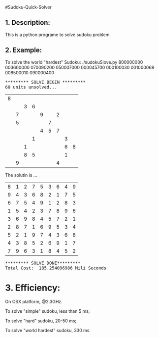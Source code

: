 #Sudoku-Quick-Solver

## 1. Description: 
This is a python programe to solve sudoku problem.


## 2. Example:

To solve the world "hardest" Sudoku:
./sudokuSlove.py 800000000 003600000 070090200 050007000 000045700 000100030 001000068 008500010 090000400
<pre>********* SOLVE BEGIN *********
60 units unsolved...
</pre>


<table>
<tr> <td>8  </td> <td>   </td> <td>   </td> <td>   </td> <td>   </td> <td>   </td> <td>   </td> <td>   </td> <td>   </td> </tr>
<tr> <td>   </td> <td>   </td> <td>3  </td> <td>6  </td> <td>   </td> <td>   </td> <td>   </td> <td>   </td> <td>   </td> </tr>
<tr> <td>   </td> <td>7  </td> <td>   </td> <td>   </td> <td>9  </td> <td>   </td> <td>2  </td> <td>   </td> <td>   </td> </tr>
<tr> <td>   </td> <td>5  </td> <td>   </td> <td>   </td> <td>   </td> <td>7  </td> <td>   </td> <td>   </td> <td>   </td> </tr>
<tr> <td>   </td> <td>   </td> <td>   </td> <td>   </td> <td>4  </td> <td>5  </td> <td>7  </td> <td>   </td> <td>   </td> </tr>
<tr> <td>   </td> <td>   </td> <td>   </td> <td>1  </td> <td>   </td> <td>   </td> <td>   </td> <td>3  </td> <td>   </td> </tr>
<tr> <td>   </td> <td>   </td> <td>1  </td> <td>   </td> <td>   </td> <td>   </td> <td>   </td> <td>6  </td> <td>8  </td> </tr>
<tr> <td>   </td> <td>   </td> <td>8  </td> <td>5  </td> <td>   </td> <td>   </td> <td>   </td> <td>1  </td> <td>   </td> </tr>
<tr> <td>   </td> <td>9  </td> <td>   </td> <td>   </td> <td>   </td> <td>   </td> <td>4  </td> <td>   </td> <td>   </td> </tr>
</table>


<p>The solutin is ...</p>



<table>
<tr> <td>8    </td> <td>1	</td> <td>2	</td> <td>7	</td> <td>5	</td> <td>3	</td> <td>6	</td> <td>4	</td> <td>9	</td> </tr>
<tr> <td>9	</td> <td>4	</td> <td>3	</td> <td>6	</td> <td>8	</td> <td>2	</td> <td>1	</td> <td>7	</td> <td>5	</td> </tr>
<tr> <td>6	</td> <td>7	</td> <td>5	</td> <td>4	</td> <td>9	</td> <td>1	</td> <td>2	</td> <td>8	</td> <td>3	</td> </tr>
<tr> <td>1	</td> <td>5	</td> <td>4	</td> <td>2	</td> <td>3	</td> <td>7	</td> <td>8	</td> <td>9	</td> <td>6	</td> </tr>
<tr> <td>3	</td> <td>6	</td> <td>9	</td> <td>8	</td> <td>4	</td> <td>5	</td> <td>7	</td> <td>2	</td> <td>1	</td> </tr>
<tr> <td>2	</td> <td>8	</td> <td>7	</td> <td>1	</td> <td>6	</td> <td>9	</td> <td>5	</td> <td>3	</td> <td>4	</td> </tr>
<tr> <td>5	</td> <td>2	</td> <td>1	</td> <td>9	</td> <td>7	</td> <td>4	</td> <td>3	</td> <td>6	</td> <td>8	</td> </tr>
<tr> <td>4	</td> <td>3	</td> <td>8	</td> <td>5	</td> <td>2	</td> <td>6	</td> <td>9	</td> <td>1	</td> <td>7	</td> </tr>
<tr> <td>7	</td> <td>9	</td> <td>6	</td> <td>3	</td> <td>1	</td> <td>8	</td> <td>4	</td> <td>5	</td> <td>2	</td> </tr>
</table>

<pre>********* SOLVE DONE*********
Total Cost:  185.254096986 Mili Seconds</pre>

# 3. Efficiency:
<p>On OSX platform, @2.3GHz.</p>
<p>To solve "simple" sudoku, less than 5 ms;</p>
<p>To solve "hard" sudoku, 20-50 ms;</p>
<p>To solve "world hardest" sudoku, 330 ms.</p>


